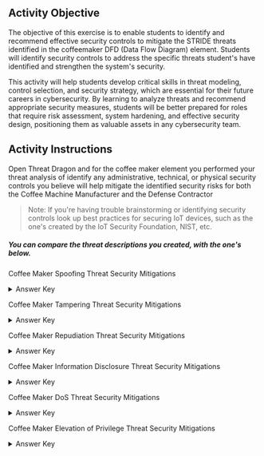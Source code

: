 ## Activity Objective

The objective of this exercise is to enable students to identify and recommend effective security controls to mitigate the STRIDE threats identified in the coffeemaker DFD (Data Flow Diagram) element. Students will identify security controls to address the specific threats student's have identified and strengthen the system's security. 

This activity will help students develop critical skills in threat modeling, control selection, and security strategy, which are essential for their future careers in cybersecurity. By learning to analyze threats and recommend appropriate security measures, students will be better prepared for roles that require risk assessment, system hardening, and effective security design, positioning them as valuable assets in any cybersecurity team.



## Activity Instructions

Open Threat Dragon and for the coffee maker element you performed your threat analysis of identify any administrative, technical, or physical security controls you believe will help mitigate the identified security risks for both the Coffee Machine Manufacturer and the Defense Contractor

> Note: If you're having trouble brainstorming or identifying security controls look up best practices for securing IoT devices, such as the one's created by the IoT Security Foundation, NIST, etc.

##### You can compare the threat descriptions you created, with the one's below.

Coffee Maker Spoofing Threat Security Mitigations
<details closed>
<summary>Answer Key</summary>
Technical security controls would be best for mitigating against the spoofing threat; for example the machine maunfactuer should implement PKI certificates for mutual authentication and the TLS 1.3 protocol for sending data, while the defense contractor could put the machine in a dedeciated VLAN or subnet for IoT devices.
</details>

Coffee Maker Tampering Threat Security Mitigations
<details closed>
<summary>Answer Key</summary>
Physical security controls like tamper-evident seals should be implemented by the machine manufactuerer, while physical security controls like placing the coffee machines in employee-only areas where badge access is required or placing the coffee machines in locations where CCTV cameras can monitor them should be implemented by the defense contractor. 
  
<br>Furthermore, the defense contractor should implement administrative controls such as security training to educate their employees on the importance of securing IoT devices, recognizing tampering signs, and reporting suspicious activity; as well as develop a plan for responding to security incidents involving IoT devices, including containment, investigation, and recovery procedures.

</details>

Coffee Maker Repudiation Threat Security Mitigations
<details closed>
<summary>Answer Key</summary>
If the machine manufacturer should implement logging functinality that has the ability for the defense contractor to forward logs to a centralized logging server like a SIEM tool.
</details>

Coffee Maker Information Disclosure Threat Security Mitigations
<details closed>
<summary>Answer Key</summary>
The machine manufactuer should make suure that their device only uses secure network protocols that ensure the confidentiality, integrity, and availability of the data being stored and sent/ received by the device.
The Defense Contractor should implement firewall rules to restrict traffic to and from the coffee maker and deploy an Intrusion Detection and/or Prevention System to monitor network traffic.
</details>

Coffee Maker DoS Threat Security Mitigations
<details closed>
<summary>Answer Key</summary>
Since the machine is deployed within the contractor's network, it is their responsibility to ensure the machine is secure from DoS threats, so the Defense Contractor should implement technical security controls like a firewall in order to restrict traffic to and from the coffee maker. 
</details>

Coffee Maker Elevation of Privilege Threat Security Mitigations
<details closed>
<summary>Answer Key</summary>
If there are admininstrative privileges, the machine manufactuer should ensure that these privileges are restricted by the principle of least privilege and the account used to gain admin privileges uses a secure password.
The Defense Contractor should also use technical security controls like isolating the coffee machine on its own VLAN or dedicated subnet for IoT devices, and/or implement an admininstrative controls where the company follows a zero trust model as well as develops an incident response plan invovling breaches due to IoT devices.
</details>


